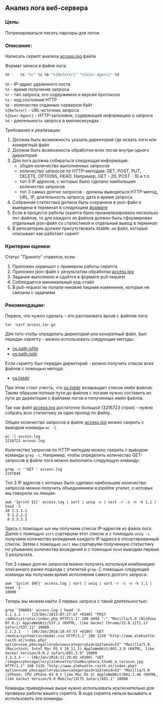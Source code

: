 ## Анализ лога веб-сервера

### Цель:

Потренироваться писать парсеры для логов

### Описание:

Написать скрипт анализа [access.log](access.tar.gz) файла

Формат записи в файле лога:

```bash
%h - - %t "%r" %s %b "%{Referer}" "%{User-Agent}" %d
```

`%h` - IP-адрес удаленного хоста  
`%t` - время получения запроса  
`%r` - тип запроса, его содержимое и версия протокола  
`%s` - код состояния HTTP  
`%b` - количество отданных сервером байт  
`%{Referer}` - URL-источник запроса  
`%{User-Agent}` - HTTP-заголовок, содержащий информацию о запросе  
`%d` - длительность запроса в миллисекундах  

Требования к реализации:

1. Должна быть возможность указать директорий где искать логи или конкретный файл
2. Должна быть возможность обработки всех логов внутри одного директория
3. Для лога должна собираться следующая информация:
   - общее количество выполненных запросов
   - количество запросов по HTTP-методам: GET, POST, PUT, DELETE, OPTIONS, HEAD. Например, GET - 20, POST - 10 и т.п.
   - топ 3 IP адресов, с которых было сделано наибольшее количество запросов
   - топ 3 самых долгих запросов - должны выводиться HTTP-метод, URL, IP, длительность запроса, дата и время запроса
4. Собранная статистика должна быть сохранена в json-файл и выведена в терминал в следующем [формате](result.json)
5. Если в процессе работы скрипта было проанализировано несколько лог-файлов, то для каждого из файлов должен быть 
сформирован отдельный json-файл со статистикой и отдельный вывод в терминал
6. В репозитории должен присутствовать `README.md` файл, который описывает как работает скрипт

### Критерии оценки:

Статус "Принято" ставится, если:

1. Приложен скриншот с примером работы скрипта
2. Приложен json-файл с результатом обработки [access.log](access.tar.gz)
3. Задание выполнено и сдаётся в формате pull-request
4. Соблюдается минимальный код-стайл
5. В pull-request не попали никакие лишние изменения, которые не связаны с заданием

### Рекомендации:

Первое, что нужно сделать - это распаковать архив с файлом лога:

```shell
tar -xzvf access.tar.gz
```

Для того чтобы определить директорий или конкретный файл, был передан скрипту - можно использовать следующие методы:
- [os.path.isfile](https://docs.python.org/3/library/os.path.html#os.path.isfile)
- [os.path.isdir](https://docs.python.org/3/library/os.path.html#os.path.isdir)

Если скрипту был передан директорий - можно получить список всех файлов с помощью метода:
- [os.listdir](https://docs.python.org/3/library/os.html#os.listdir)

При этом стоит учесть, что [os.listdir](https://docs.python.org/3/library/os.html#os.listdir) возвращает список имён файлов.
Таким образом полные пути до файлов с логами нужно составить из пути до директория с файлами логов и полученных имён файлов.

Так как файл [access.log](access.tar.gz) достаточно большой (3216723 строк) - нужно собрать всю статистику за один проход по файлу.

Общее количество запросов в файле [access.log](access.tar.gz) можно сверить с выводом команды `wc -l`

```shell
wc -l access.log 
3216723 access.log
```

Количество запросов по HTTP-методам можно сверить с выводом команды `grep -c`. 
Например, чтобы определить количество GET-запросов в файле лога можно выполнить следующую команду:

```shell
grep -c '"GET ' access.log 
2247848
```

Топ 3 IP адресов с которых было сделано наибольшее количество запросов можно получить объединением в pipeline утилит, 
о которых мы говорили на лекции:

```shell
awk '{print $1}' access.log | sort | uniq -c | sort -r -s -n -k 1,1 | head -3
10 1.1.1.1
 9 2.2.2.2
 8 3.3.3.3
```

Здесь с помощью `awk` мы получаем список IP-адресов из файла лога. Далее с помощью `sort` сортируем этот список и с помощью
`uniq -с` получаем количество вхождений каждого IP-адреса в отсортированный список. Затем с помощью `sort` мы сортируем полученную 
статистику по убыванию количества вхождений и c помощью `head` выводим первые 3 результата.

Топ 3 самых долгих запросов можно получить используя комбинацию описанного ранее подхода с утилитой `grep`.
С помощью следующей команды мы получаем время исполнения самого долгого запроса:

```shell
awk '{print $NF}' access.log | sort | uniq | sort -r -s -n -k 1,1 | head -1
10000
```

Теперь мы можем найти 3 первых запроса с такой длительностью:

```shell
grep '10000$' access.log | head -3
1.1.1.1 - - [23/Dec/2015:07:27:57 +0100] "POST /administrator/index.php HTTP/1.1" 200 4494 "-" "Mozilla/5.0 (Windows NT 6.1) AppleWebKit/537.1 (KHTML, like Gecko) Chrome/23.0.1271.17 Safari/537.11" 10000
2.2.2.2 - - [06/Jan/2016:18:47:57 +0100] "GET /media/system/css/modal.css HTTP/1.1" 200 1159 "http://www.almhuette-raith.at/index.php?option=com_phocagallery&view=category&id=1&Itemid=53" "Mozilla/5.0 (Macintosh; Intel Mac OS X 10_11_2) AppleWebKit/601.3.9 (KHTML, like Gecko) Version/9.0.2 Safari/601.3.9" 10000
3.3.3.3 - - [06/Jan/2016:21:29:02 +0100] "GET /images/phocagallery/almhuette/thumbs/phoca_thumb_m_terasse.jpg HTTP/1.1" 200 5126 "http://www.almhuette-raith.at/index.php?option=com_phocagallery&view=category&id=1&Itemid=53" "Mozilla/5.0 (iPhone; CPU iPhone OS 9_2 like Mac OS X) AppleWebKit/601.1.46 (KHTML, like Gecko) Version/9.0 Mobile/13C75 Safari/601.1" 10000
```

Команды приведённые выше нужно использовать исключительно для проверки работы вашего скрипта. 
В коде скрипта нельзя вызывать и использовать эти команды.